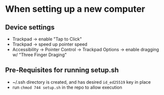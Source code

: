 # When setting up a new computer

## Device settings
* Trackpad -> enable "Tap to Click"
* Trackpad -> speed up pointer speed
* Accessibility -> Pointer Control -> Trackpad Options -> enable dragging w/ "Three Finger Draging"

## Pre-Requisites for running setup.sh
* ~/.ssh directory is created, and has desired `id_ed25519` key in place
* run `chmod 744 setup.sh` in the repo to allow execution
